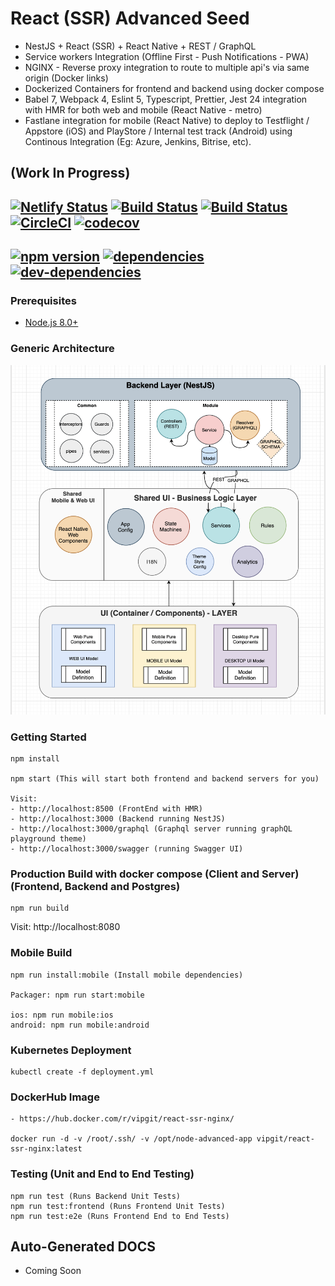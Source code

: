 # React (SSR) Advanced Seed

- NestJS + React (SSR) + React Native + REST / GraphQL
- Service workers Integration (Offline First - Push Notifications - PWA)
- NGINX - Reverse proxy integration to route to multiple api's via same origin (Docker links)  
- Dockerized Containers for frontend and backend using docker compose
- Babel 7, Webpack 4, Eslint 5, Typescript, Prettier, Jest 24 integration with HMR for both web and mobile (React Native - metro)
- Fastlane integration for mobile (React Native) to deploy to Testflight / Appstore (iOS) and PlayStore / Internal test track (Android) using Continous Integration (Eg: Azure, Jenkins, Bitrise, etc).

## (Work In Progress)

## [![Netlify Status](https://api.netlify.com/api/v1/badges/e4099e33-94ff-48df-be74-1b7021ff7f73/deploy-status)](https://app.netlify.com/sites/confident-mestorf-ab8ce9/deploys) [![Build Status](https://app.bitrise.io/app/d98e7b1dcb54c9ac/status.svg?token=8eD_bEhakpStCX1gMDqsiw&branch=master)](https://app.bitrise.io/app/d98e7b1dcb54c9ac) [![Build Status](https://dev.azure.com/github0586/react-ssr-advanced/_apis/build/status/vip-git.react-ssr-advanced-seed?branchName=master)](https://dev.azure.com/github0586/react-ssr-advanced/_build/latest?definitionId=1&branchName=master) [![CircleCI](https://circleci.com/gh/vip-git/react-ssr-advanced-seed.svg?style=svg)](https://circleci.com/gh/vip-git/react-ssr-advanced-seed) [![codecov](https://codecov.io/gh/vip-git/react-ssr-advanced-seed/branch/master/graph/badge.svg)](https://codecov.io/gh/vip-git/react-ssr-advanced-seed)

## [![npm version](https://badge.fury.io/js/npm.svg)](https://badge.fury.io/js/npm) [![dependencies](https://david-dm.org/vip-git/react-ssr-advanced-seed.svg)](https://david-dm.org/vip-git/react-ssr-advanced-seed) [![dev-dependencies](https://david-dm.org/vip-git/react-ssr-advanced-seed/dev-status.svg)](https://david-dm.org/vip-git/react-ssr-advanced-seed)

### Prerequisites

- [Node.js 8.0+](http://nodejs.org)

### Generic Architecture
![Generic UI Architecture](./readme-arch/generic-ui-arch.png)

### Getting Started

```
npm install

npm start (This will start both frontend and backend servers for you)

Visit:
- http://localhost:8500 (FrontEnd with HMR)
- http://localhost:3000 (Backend running NestJS)
- http://localhost:3000/graphql (Graphql server running graphQL playground theme)
- http://localhost:3000/swagger (running Swagger UI)
```

### Production Build with docker compose (Client and Server) (Frontend, Backend and Postgres)

```
npm run build
```

Visit: http://localhost:8080

### Mobile Build

```
npm run install:mobile (Install mobile dependencies)

Packager: npm run start:mobile

ios: npm run mobile:ios
android: npm run mobile:android
```

### Kubernetes Deployment

```
kubectl create -f deployment.yml
```

### DockerHub Image

```
- https://hub.docker.com/r/vipgit/react-ssr-nginx/

docker run -d -v /root/.ssh/ -v /opt/node-advanced-app vipgit/react-ssr-nginx:latest
```

### Testing (Unit and End to End Testing)

```
npm run test (Runs Backend Unit Tests)
npm run test:frontend (Runs Frontend Unit Tests)
npm run test:e2e (Runs Frontend End to End Tests)
```

## Auto-Generated DOCS
- Coming Soon
